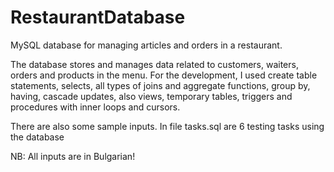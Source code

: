 # RestaurantDatabase

MySQL database for managing articles and orders in a restaurant.

The database stores and manages data related to customers,
waiters, orders and products in the menu.
For the development, I used create table statements, selects, all
types of joins and aggregate functions, group by, having, cascade
updates, also views, temporary tables, triggers and procedures
with inner loops and cursors.

There are also some sample inputs. In file tasks.sql are 6 testing tasks using the database 

NB: All inputs are in Bulgarian! 
